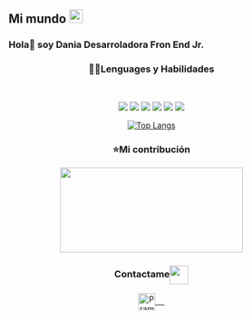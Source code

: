 ## Mi mundo <img src="https://github.com/TheDudeThatCode/TheDudeThatCode/blob/master/Assets/Earth.gif" width="24px">

### Hola👋 soy Dania Desarroladora Fron End Jr.

<div align="center">
 
### 👨‍💻Lenguages y Habilidades
<br>
<p align="space-between">
<a src="https://www.javascript.com/"><img src="https://img.icons8.com/color/48/000000/javascript.png"/></a>
<a src="https://getbootstrap.com/"><img src="https://img.icons8.com/color/48/000000/bootstrap.png"/></a>
<a src="https://github.com/"><img src="https://img.icons8.com/color/48/000000/github--v1.png"/></a>
<a src="https://www.w3schools.com/css/"><img src="https://img.icons8.com/color/48/000000/css3.png"/></a>
<a src="https://www.w3schools.com/html/"><img src="https://img.icons8.com/color/48/000000/html-5.png"/></a>
<a src="https://visualstudio.microsoft.com/"><img src="https://img.icons8.com/color/48/000000/visual-studio.png"/></a>
 </p>

[![Top Langs](https://github-readme-stats.vercel.app/api/top-langs/?username=DaniaAlmazanSanchez&layout=compact)](https://github.com/anuraghazra/github-readme-stats)
<br>
 <h3>⭐️Mi contribución</h3> 
<a href="https://github.com/anuraghazra/github-readme-stats" title="Go to Source"><img width="80%" height="150" src="https://github-readme-stats.vercel.app/api?username=DaniaAlmazanSanchez&show_icons=true&theme=gotham"></a>
</div>

<div align="center">
  <h3 align="center">Contactame<img align="center" src="https://github.com/rajput2107/rajput2107/blob/master/Assets/Handshake.gif" height="33px" /></h3> 
</div>
<p align="center">
 <a href="https://www.linkedin.com/in/pramod-kumar-4aa47616b/" target="blank">
  <img align="center" alt="Pramod's LinkedIn" width="30px" src="https://www.vectorlogo.zone/logos/linkedin/linkedin-icon.svg" /> &nbsp; &nbsp;
 </a>
</p
